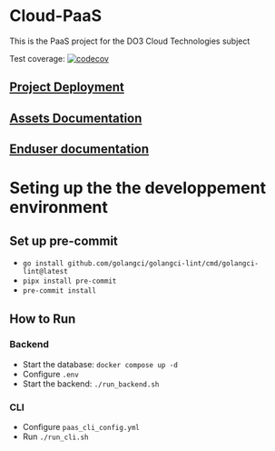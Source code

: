 # Cloud-PaaS
This is the PaaS project for the DO3 Cloud Technologies subject

Test coverage: [![codecov](https://codecov.io/gh/ThomasRubini/cloud-paas/graph/badge.svg?token=40TRSMIVVE)](https://codecov.io/gh/ThomasRubini/cloud-paas)

## [Project Deployment](./deployment/README.md)

## [Assets Documentation](./Assets/README.md)

## [Enduser documentation](./cmd/README.md)


# Seting up the the developpement environment

## Set up pre-commit
- `go install github.com/golangci/golangci-lint/cmd/golangci-lint@latest`
- `pipx install pre-commit`
- `pre-commit install`

## How to Run

### Backend
- Start the database: ``docker compose up -d``
- Configure `.env`
- Start the backend: `./run_backend.sh`

### CLI
- Configure `paas_cli_config.yml`
- Run `./run_cli.sh`  

